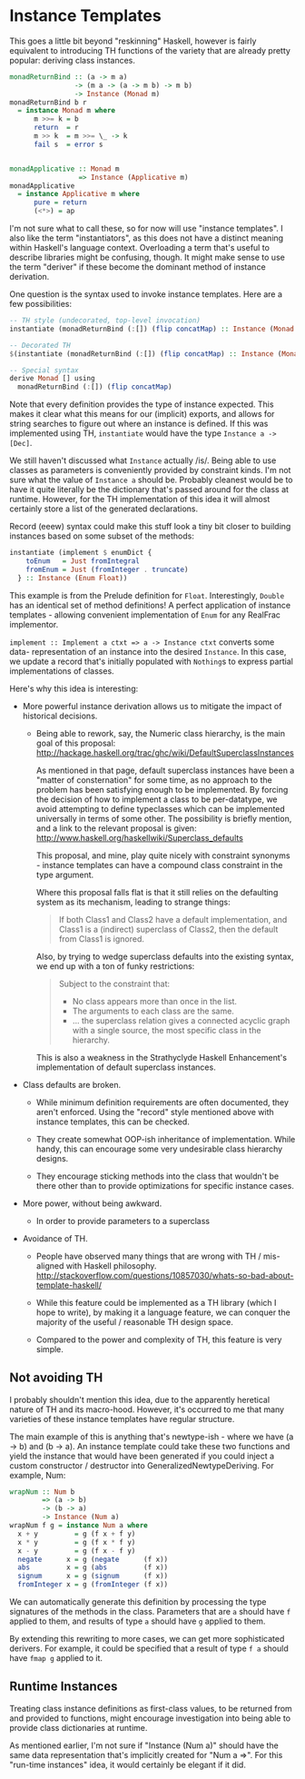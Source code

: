 Instance Templates
==================

This goes a little bit beyond "reskinning" Haskell, however is fairly
equivalent to introducing TH functions of the variety that are already pretty
popular: deriving class instances.

```haskell
monadReturnBind :: (a -> m a)
                -> (m a -> (a -> m b) -> m b)
                -> Instance (Monad m)
monadReturnBind b r 
  = instance Monad m where
      m >>= k = b
      return  = r
      m >> k  = m >>= \_ -> k
      fail s  = error s


monadApplicative :: Monad m
                 => Instance (Applicative m)
monadApplicative
  = instance Applicative m where
      pure = return
      (<*>) = ap
```

I'm not sure what to call these, so for now will use "instance templates".
I also like the term "instantiators", as this does not have a distinct meaning
within Haskell's language context.  Overloading a term that's useful to
describe libraries might be confusing, though.  It might make sense to use
the term "deriver" if these become the dominant method of instance derivation.

One question is the syntax used to invoke instance templates.  Here are a few
possibilities:

```haskell
-- TH style (undecorated, top-level invocation)
instantiate (monadReturnBind (:[]) (flip concatMap) :: Instance (Monad []))

-- Decorated TH
$(instantiate (monadReturnBind (:[]) (flip concatMap) :: Instance (Monad [])))

-- Special syntax
derive Monad [] using
  monadReturnBind (:[]) (flip concatMap)
```

Note that every definition provides the type of instance expected.  This makes
it clear what this means for our (implicit) exports, and allows for string
searches to figure out where an instance is defined.  If this was implemented
using TH, `instantiate` would have the type `Instance a -> [Dec]`.

We still haven't discussed what `Instance` actually /is/.  Being able to use
classes as parameters is conveniently provided by constraint kinds.  I'm not
sure what the value of `Instance a` should be.  Probably cleanest would be to
have it quite literally be the dictionary that's passed around for the class at
runtime. However, for the TH implementation of this idea it will almost
certainly store a list of the generated declarations.

Record (eeew) syntax could make this stuff look a tiny bit closer to building
instances based on some subset of the methods:

```haskell
instantiate (implement $ enumDict {
    toEnum   = Just fromIntegral
    fromEnum = Just (fromInteger . truncate)
  } :: Instance (Enum Float))
```

This example is from the Prelude definition for `Float`.  Interestingly,
`Double` has an identical set of method definitions!  A perfect application of
instance templates - allowing convenient implementation of `Enum` for any RealFrac
implementor.

`implement :: Implement a ctxt => a -> Instance ctxt` converts some data-
representation of an instance into the desired `Instance`.  In this case, we
update a record that's initially populated with `Nothing`s to express partial
implementations of classes.

Here's why this idea is interesting:

* More powerful instance derivation allows us to mitigate the impact of
  historical decisions.

  - Being able to rework, say, the Numeric class hierarchy, is the main goal
    of this proposal:
    http://hackage.haskell.org/trac/ghc/wiki/DefaultSuperclassInstances

    As mentioned in that page, default superclass instances have been a "matter
    of consternation" for some time, as no approach to the problem has been
    satisfying enough to be implemented.  By forcing the decision of how to
    implement a class to be per-datatype, we avoid attempting to define
    typeclasses which can be implemented universally in terms of some other.
    The possibility is briefly mention, and a link to the relevant proposal
    is given:
    http://www.haskell.org/haskellwiki/Superclass_defaults

    This proposal, and mine, play quite nicely with constraint synonyms - instance
    templates can have a compound class constraint in the type argument.

    Where this proposal falls flat is that it still relies on the defaulting
    system as its mechanism, leading to strange things:

    > If both Class1 and Class2 have a default implementation, and Class1 is a
    > (indirect) superclass of Class2, then the default from Class1 is ignored.

    Also, by trying to wedge superclass defaults into the existing syntax, we
    end up with a ton of funky restrictions:

    > Subject to the constraint that:
    > * No class appears more than once in the list.
    > * The arguments to each class are the same.
    > * ... the superclass relation gives a connected acyclic graph with a
        single source, the most specific class in the hierarchy.

    This is also a weakness in the Strathyclyde Haskell Enhancement's
    implementation of default superclass instances.


* Class defaults are broken.

  - While minimum definition requirements are often documented, they aren't
    enforced.  Using the "record" style mentioned above with instance
    templates, this can be checked.

  - They create somewhat OOP-ish inheritance of implementation. While handy,
    this can encourage some very undesirable class hierarchy designs.

  - They encourage sticking methods into the class that wouldn't be there
    other than to provide optimizations for specific instance cases.

* More power, without being awkward.

  - In order to provide parameters to a superclass

* Avoidance of TH.

  - People have observed many things that are wrong with TH / mis-aligned with
    Haskell philosophy.
    http://stackoverflow.com/questions/10857030/whats-so-bad-about-template-haskell/

  - While this feature could be implemented as a TH library (which I hope to
    write), by making it a language feature, we can conquer the majority of the
    useful / reasonable TH design space.

  - Compared to the power and complexity of TH, this feature is very simple.

Not avoiding TH
---------------

I probably shouldn't mention this idea, due to the apparently heretical nature
of TH and its macro-hood.  However, it's occurred to me that many varieties of
these instance templates have regular structure.

The main example of this is anything that's newtype-ish - where we have
(a -> b) and (b -> a).  An instance template could take these two functions and
yield the instance that would have been generated if you could inject a custom
constructor / destructor into GeneralizedNewtypeDeriving.  For example, Num:

```haskell
wrapNum :: Num b
        => (a -> b)
        -> (b -> a)
        -> Instance (Num a)
wrapNum f g = instance Num a where
  x + y         = g (f x + f y)
  x * y         = g (f x * f y)
  x - y         = g (f x - f y)
  negate      x = g (negate      (f x))
  abs         x = g (abs         (f x))
  signum      x = g (signum      (f x))
  fromInteger x = g (fromInteger (f x))
```

We can automatically generate this definition by processing the type signatures
of the methods in the class.  Parameters that are `a` should have `f` applied
to them, and results of type `a` should have `g` applied to them.

By extending this rewriting to more cases, we can get more sophisticated
derivers.  For example, it could be specified that a result of type `f a`
should have `fmap g` applied to it.


Runtime Instances
-----------------

Treating class instance definitions as first-class values, to be returned from 
and provided to functions, might encourage investigation into being able to
provide class dictionaries at runtime.

As mentioned earlier, I'm not sure if "Instance (Num a)" should have the same
data representation that's implicitly created for "Num a =>". For this
"run-time instances" idea, it would certainly be elegant if it did.